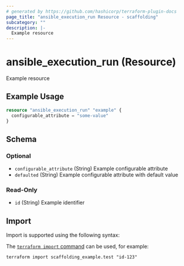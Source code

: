 ```yaml
---
# generated by https://github.com/hashicorp/terraform-plugin-docs
page_title: "ansible_execution_run Resource - scaffolding"
subcategory: ""
description: |-
  Example resource
---
```


# ansible_execution_run (Resource)

Example resource

## Example Usage

```terraform
resource "ansible_execution_run" "example" {
  configurable_attribute = "some-value"
}
```

<!-- schema generated by tfplugindocs -->
## Schema

### Optional

- `configurable_attribute` (String) Example configurable attribute
- `defaulted` (String) Example configurable attribute with default value

### Read-Only

- `id` (String) Example identifier

## Import

Import is supported using the following syntax:

The [`terraform import` command](https://developer.hashicorp.com/terraform/cli/commands/import) can be used, for example:

```shell
terraform import scaffolding_example.test "id-123"
```

